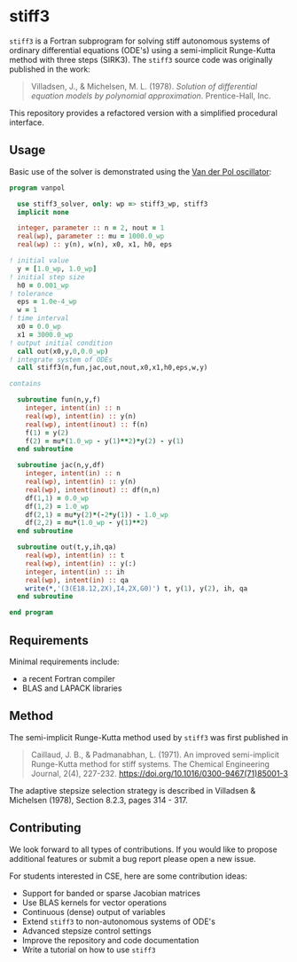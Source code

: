 # stiff3

`stiff3` is a Fortran subprogram for solving stiff autonomous systems of ordinary differential equations (ODE's) using a semi-implicit Runge-Kutta method with three steps (SIRK3). The `stiff3` source code was originally published in the work:

> Villadsen, J., & Michelsen, M. L. (1978). *Solution of differential equation models by polynomial approximation*. Prentice-Hall, Inc.

This repository provides a refactored version with a simplified procedural interface.

## Usage

Basic use of the solver is demonstrated using the [Van der Pol oscillator](https://en.wikipedia.org/wiki/Van_der_Pol_oscillator):

```fortran
program vanpol

  use stiff3_solver, only: wp => stiff3_wp, stiff3
  implicit none

  integer, parameter :: n = 2, nout = 1
  real(wp), parameter :: mu = 1000.0_wp
  real(wp) :: y(n), w(n), x0, x1, h0, eps

! initial value
  y = [1.0_wp, 1.0_wp]
! initial step size
  h0 = 0.001_wp
! tolerance
  eps = 1.0e-4_wp
  w = 1
! time interval
  x0 = 0.0_wp
  x1 = 3000.0_wp
! output initial condition
  call out(x0,y,0,0.0_wp)
! integrate system of ODEs
  call stiff3(n,fun,jac,out,nout,x0,x1,h0,eps,w,y)

contains

  subroutine fun(n,y,f)
    integer, intent(in) :: n
    real(wp), intent(in) :: y(n)
    real(wp), intent(inout) :: f(n)
    f(1) = y(2)
    f(2) = mu*(1.0_wp - y(1)**2)*y(2) - y(1)
  end subroutine

  subroutine jac(n,y,df)
    integer, intent(in) :: n
    real(wp), intent(in) :: y(n)
    real(wp), intent(inout) :: df(n,n)
    df(1,1) = 0.0_wp
    df(1,2) = 1.0_wp
    df(2,1) = mu*y(2)*(-2*y(1)) - 1.0_wp
    df(2,2) = mu*(1.0_wp - y(1)**2)
  end subroutine

  subroutine out(t,y,ih,qa)
    real(wp), intent(in) :: t
    real(wp), intent(in) :: y(:)
    integer, intent(in) :: ih
    real(wp), intent(in) :: qa
    write(*,'(3(E18.12,2X),I4,2X,G0)') t, y(1), y(2), ih, qa
  end subroutine

end program
```

## Requirements

Minimal requirements include:
* a recent Fortran compiler
* BLAS and LAPACK libraries

## Method

The semi-implicit Runge-Kutta method used by `stiff3` was first published in

> Caillaud, J. B., & Padmanabhan, L. (1971). An improved semi-implicit Runge-Kutta method for stiff systems. The Chemical Engineering Journal, 2(4), 227-232. https://doi.org/10.1016/0300-9467(71)85001-3

The adaptive stepsize selection strategy is described in Villadsen & Michelsen (1978), Section 8.2.3, pages 314 - 317.

## Contributing

We look forward to all types of contributions. If you would like to propose additional features or submit a bug report please open a new issue.

For students interested in CSE, here are some contribution ideas:
- Support for banded or sparse Jacobian matrices
- Use BLAS kernels for vector operations
- Continuous (dense) output of variables
- Extend `stiff3` to non-autonomous systems of ODE's
- Advanced stepsize control settings
- Improve the repository and code documentation
- Write a tutorial on how to use `stiff3`